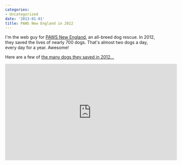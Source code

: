```yaml
---
categories:
- Uncategorized
date: '2013-01-01'
title: PAWS New England in 2012
---
```


I'm the web guy for <a href="http://www.pawsnewengland.com/">PAWS New England</a>, an all-breed dog rescue. In 2012, they saved the lives of  nearly 700 dogs. That's almost two dogs a day, every day for a year. Awesome!

Here are a few of <a href="https://vimeo.com/56563143">the many dogs they saved in 2012...</a>

<iframe src="https://player.vimeo.com/video/56563143?color=ffffff" width="560" height="315" frameborder="0" webkitAllowFullScreen mozallowfullscreen allowFullScreen></iframe>